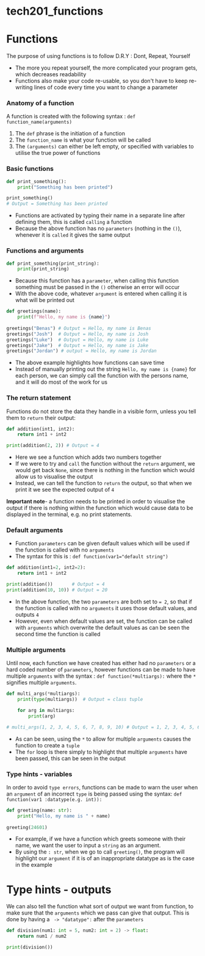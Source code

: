 # tech201_functions

# Functions
The purpose of using functions is to follow D.R.Y : Dont, Repeat, Yourself
* The more you repeat yourself, the more complicated your program gets, which decreases readability
* Functions also make your code re-usable, so you don't have to keep re-writing lines of code every time you want to change a parameter

### Anatomy of a function
A function is created with the following syntax : `def function_name(arguments)`
1) The `def` phrase is the initiation of a function
2) The `function_name` is what your function will be called
3) The `(arguments)` can either be left empty, or specified with variables to utilise the true power of functions

### Basic functions
````python
def print_something():
    print("Something has been printed")

print_something()
# Output = Something has been printed
````
* Functions are activated by typing their name in a separate line after defining them, this is called `calling` a function
* Because the above function has no `parameters` (nothing in the `()`), whenever it is `called` it gives the same output

### Functions and arguments
````python
def print_something(print_string):
    print(print_string)
````
* Because this function has a `parameter`, when calling this function something must be passed in the `()` otherwise an error will occur
* With the above code, whatever `argument` is entered when calling it is what will be printed out
````python
def greetings(name):
    print(f"Hello, my name is {name}")
    
greetings("Benas") # Output = Hello, my name is Benas
greetings("Josh")  # Output = Hello, my name is Josh
greetings("Luke")  # Output = Hello, my name is Luke
greetings("Jake")  # Output = Hello, my name is Jake
greetings("Jordan") # output = Hello, my name is Jordan
````
* The above example highlights how functions can save time
* Instead of manually printing out the string `Hello, my name is {name}` for each person, we can simply call the function with the persons name, and it will do most of the work for us

### The return statement
Functions do not store the data they handle in a visible form, unless you tell them to `return` their output:
````python
def addition(int1, int2):
    return int1 + int2

print(addition(2, 2)) # Output = 4
````
* Here we see a function which adds two numbers together
* If we were to try and `call` the function without the `return` argument, we would get back `None`, since there is nothing in the function which would allow us to visualise the output
* Instead, we can tell the function to `return` the output, so that when we print it we see the expected output of `4`

**Important note**- a function needs to be printed in order to visualise the output if there is nothing within the function which would cause data to be displayed in the terminal, e.g. no print statements.

### Default arguments
* Function `parameters` can be given default values which will be used if the function is called with no `arguments`
* The syntax for this is : `def function(var1="default string")`
````python
def addition(int1=2, int2=2):
    return int1 + int2

print(addition())       # Output = 4
print(addition(10, 10)) # Output = 20
````
* In the above function, the two `parameters` are both set to `= 2`, so that if the function is called with no `arguments` it uses those default values, and outputs `4`
* However, even when default values are set, the function can be called with `arguments` which overwrite the default values as can be seen the second time the function is called

### Multiple arguments
Until now, each function we have created has either had no `parameters` or a hard coded number of `parameters`, however functions can be made to have multiple `arguments` with the syntax : `def function(*multiargs):` where the `*` signifies multiple `arguments`.

````python
def multi_args(*multiargs):
    print(type(multiargs))  # Output = class tuple

    for arg in multiargs:
        print(arg)

# multi_args(1, 2, 3, 4, 5, 6, 7, 8, 9, 10) # Output = 1, 2, 3, 4, 5, 6, 7, 8, 9, 10
````
* As can be seen, using the `*` to allow for multiple `arguments` causes the function to create a `tuple`
* The `for` loop is there simply to highlight that multiple `arguments` have been passed, this can be seen in the output

### Type hints - variables
In order to avoid `type errors`, functions can be made to warn the user when an `argument` of an incorrect `type` is being passed using the syntax: `def function(var1 :datatype(e.g. int)):`
````python
def greeting(name: str):
    print("Hello, my name is " + name)
    
greeting(24601)
````
* For example, if we have a function which greets someone with their name, we want the user to input a `string` as an argument.
* By using the `: str`, when we go to call `greeting()`, the program will highlight our `argument` if it is of an inappropriate datatype as is the case in the example

# Type hints - outputs
We can also tell the function what sort of output we want from function, to make sure that the `arguments` which we pass can give that output. This is done by having a ` -> "datatype":` after the `parameters`
````python
def division(num1: int = 5, num2: int = 2) -> float:
    return num1 / num2

print(division())


